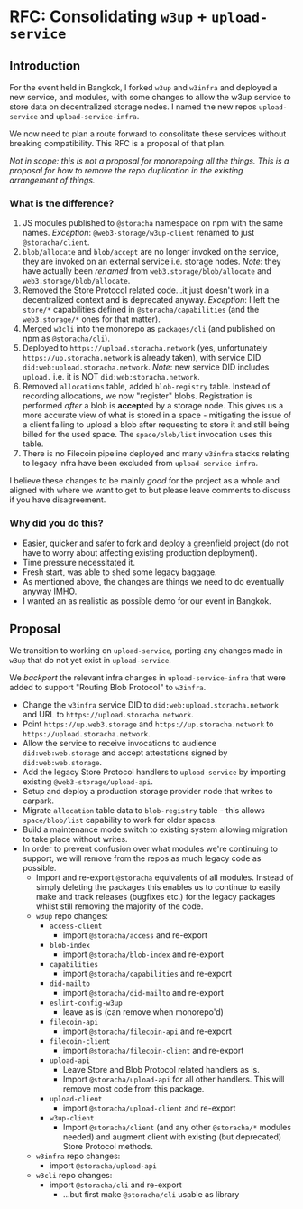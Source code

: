 # RFC: Consolidating `w3up` + `upload-service`

## Introduction

For the event held in Bangkok, I forked `w3up` and `w3infra` and deployed a new service, and modules, with some changes to allow the w3up service to store data on decentralized storage nodes. I named the new repos `upload-service` and `upload-service-infra`.

We now need to plan a route forward to consolitate these services without breaking compatibility. This RFC is a proposal of that plan.

_Not in scope: this is not a proposal for monorepoing all the things. This is a proposal for how to remove the repo duplication in the existing arrangement of things._

### What is the difference?

1. JS modules published to `@storacha` namespace on npm with the same names. _Exception_: `@web3-storage/w3up-client` renamed to just `@storacha/client`.
1. `blob/allocate` and `blob/accept` are no longer invoked on the service, they are invoked on an external service i.e. storage nodes. _Note_: they have actually been _renamed_ from `web3.storage/blob/allocate` and `web3.storage/blob/allocate`.
1. Removed the Store Protocol related code...it just doesn't work in a decentralized context and is deprecated anyway. _Exception_: I left the `store/*` capabilities defined in `@storacha/capabilities` (and the `web3.storage/*` ones for that matter).
1. Merged `w3cli` into the monorepo as `packages/cli` (and published on npm as `@storacha/cli`).
1. Deployed to `https://upload.storacha.network` (yes, unfortunately `https://up.storacha.network` is already taken), with service DID `did:web:upload.storacha.network`. _Note_: new service DID includes `upload.` i.e. it is NOT `did:web:storacha.network`.
1. Removed `allocations` table, added `blob-registry` table. Instead of recording allocations, we now "register" blobs. Registration is performed _after_ a blob is **accept**ed by a storage node. This gives us a more accurate view of what is stored in a space - mitigating the issue of a client failing to upload a blob after requesting to store it and still being billed for the used space. The `space/blob/list` invocation uses this table.
1. There is no Filecoin pipeline deployed and many `w3infra` stacks relating to legacy infra have been excluded from `upload-service-infra`.

I believe these changes to be mainly _good_ for the project as a whole and aligned with where we want to get to but please leave comments to discuss if you have disagreement.

### Why did you do this?

* Easier, quicker and safer to fork and deploy a greenfield project (do not have to worry about affecting existing production deployment).
* Time pressure necessitated it.
* Fresh start, was able to shed some legacy baggage.
* As mentioned above, the changes are things we need to do eventually anyway IMHO.
* I wanted an as realistic as possible demo for our event in Bangkok.

## Proposal

We transition to working on `upload-service`, porting any changes made in `w3up` that do not yet exist in `upload-service`.

We _backport_ the relevant infra changes in `upload-service-infra` that were added to support "Routing Blob Protocol" to `w3infra`.

* Change the `w3infra` service DID to `did:web:upload.storacha.network` and URL to `https://upload.storacha.network`.
* Point `https://up.web3.storage` and `https://up.storacha.network` to `https://upload.storacha.network`.
* Allow the service to receive invocations to audience `did:web:web.storage` and accept attestations signed by `did:web:web.storage`.
* Add the legacy Store Protocol handlers to `upload-service` by importing existing `@web3-storage/upload-api`.
* Setup and deploy a production storage provider node that writes to carpark.
* Migrate `allocation` table data to `blob-registry` table - this allows `space/blob/list` capability to work for older spaces.
* Build a maintenance mode switch to existing system allowing migration to take place without writes.
* In order to prevent confusion over what modules we're continuing to support, we will remove from the repos as much legacy code as possible.
    * Import and re-export `@storacha` equivalents of all modules. Instead of simply deleting the packages this enables us to continue to easily make and track releases (bugfixes etc.) for the legacy packages whilst still removing the majority of the code.
    * `w3up` repo changes:
        * `access-client`
            * import `@storacha/access` and re-export
        * `blob-index`
            * import `@storacha/blob-index` and re-export
        * `capabilities`
            * import `@storacha/capabilities` and re-export
        * `did-mailto`
            * import `@storacha/did-mailto` and re-export
        * `eslint-config-w3up`
            * leave as is (can remove when monorepo'd)
        * `filecoin-api`
            * import `@storacha/filecoin-api` and re-export
        * `filecoin-client`
            * import `@storacha/filecoin-client` and re-export
        * `upload-api`
            * Leave Store and Blob Protocol related handlers as is.
            * Import `@storacha/upload-api` for all other handlers. This will remove most code from this package.
        * `upload-client`
            * import `@storacha/upload-client` and re-export
        * `w3up-client`
            * Import `@storacha/client` (and any other `@storacha/*` modules needed) and augment client with existing (but deprecated) Store Protocol methods.
    * `w3infra` repo changes:
        * import `@storacha/upload-api`
    * `w3cli` repo changes:
        * import `@storacha/cli` and re-export
            * ...but first make `@storacha/cli` usable as library
